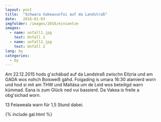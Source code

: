 ```yaml
---
layout: post
title:  "Schwara Vakeasunfoi auf da Landstraß"
date:   2016-01-03
imgfolder: /images/2016/einsaetze
images:
  - name: unfall1.jpg
    text: Unfall 1
  - name: unfall2.jpg
    text: Unfall 2
lang: by
categories:
  - by
---
```


Am 22.12.2015 hods g'schäbad auf da Landstraß zwischn Eilzria und am GADA wos nohch Boisweiß gähd. Foigading is umara 16:30 alamierd worn und hod si mit am THW und Maltäsa um de Leid wos beteiligd warn kümmad. Eana is zum Glück ned vui bassierd. Da Vakea is freile a obg'sichad worn.

13 Feiaweala warn für 1,5 Stund dabei.

{% include gal.html %}

